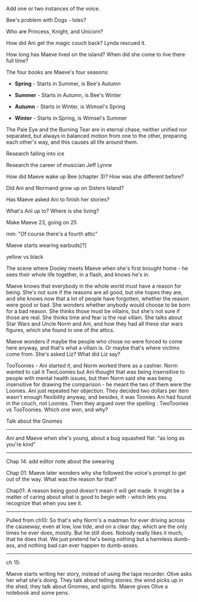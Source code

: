 Add one or two instances of the voice.  

Bee's problem with Dogs - Isles?

Who are Princess, Knight, and Unicorn?

How did Ani get the magic couch back? Lynda rescued it.

How long has Maeve lived on the island? When did she come to live there full time?

The four books are Maeve's four seasons:

- **Spring** - Starts in Summer, is Bee's Autumn

- **Summer** - Starts in Autumn, is Bee's Winter

- **Autumn** - Starts in Winter, is Wimsel's Spring

- **Winter** - Starts in Spring, is Wimsel's Summer

The Pale Eye and the Burning Tear are in eternal chase, neither unified nor separated, but always in balanced motion from one to the other, preparing each other's way, and this causes all life around them.

Research falling into ice

Research the career of musician Jeff Lynne

How did Maeve wake up Bee (chapter 3)? How was she different before?

Did Ani and Normand grow up on Sisters Island?

Has Maeve asked Ani to finish her stories?

What's Ani up to? Where is she living?

Make Maeve 23, going on 25

mm: "Of course there's a fourth attic"

Maeve starts wearing earbuds[?]

yellow vs black

The scene where Dooley meets Maeve when she's first brought home - he sees their whole life together, in a flash, and knows he's in.

Maeve knows that everybody in the whole world must have a reason for being. She's not sure if the reasons are all good, but she hopes they are, and she knows now that a lot of people have forgotten, whether the reason were good or bad. She wonders whether anybody would choose to be born for a bad reason. She thinks those must be villains, but she's not sure if those are real. She thinks time and fear is the real villain. She talks about Star Wars and Uncle Norm and Ani, and how they had all these star wars figures, which she found in one of the attics.

Maeve wonders if maybe the people who chose no were forced to come here anyway, and that's what a villain is. Or maybe that's where victims come from. She's asked Liz? What did Liz say?

TooToonies - Ani started it, and Norm worked there as a cashier. Norm wanted to call it TwoLoonies but Ani thought that was being insensitive to people with mental health issues, but then Norm said she was being insensitive for drawing the comparison - he meant the two of them were the Loonies. Ani just repeated her objection. They decided two dollars per item wasn't enough flexibility anyway, and besides, it was Toonies Ani had found in the couch, not Loonies. Then they argued over the spelling : TwoToonies vs TooToonies. Which one won, and why?

Talk about the Gnomes

---

Ani and Maeve when she's young, about a bug squashed flat: "as long as you're kind"

---

Chap 14: add editor note about the swearing

Chap 01: Maeve later wonders why she followed the voice's prompt to get out of the way. What was the reason for that?

Chap01: A reason being good doesn't mean it will get made. It might be a matter of caring about what is good to begin with - which lets you recognize that when you see it. 

---

Pulled from ch10: So that's why Norm's a madman for ever driving across the causeway, even at low, low tide, and on a clear day, which are the only times he ever does, mostly. But he still does. Nobody really likes it much, that he does that. We just pretend he's being nothing but a harmless dumb-ass, and nothing bad can ever happen to dumb-asses.

---

ch 15: 

Maeve starts writing her story, instead of using the tape recorder. Olive asks her what she's doing. They talk about telling stories. the wind picks up in the shed, they talk about Gnomes, and spirits. Maeve gives Olive a notebook and some pens.
